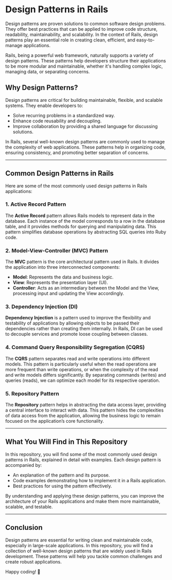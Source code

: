 # Design Patterns in Rails

Design patterns are proven solutions to common software design problems. They offer best practices that can be applied to improve code structure, readability, maintainability, and scalability. In the context of Rails, design patterns play an essential role in creating clean, efficient, and easy-to-manage applications.

Rails, being a powerful web framework, naturally supports a variety of design patterns. These patterns help developers structure their applications to be more modular and maintainable, whether it's handling complex logic, managing data, or separating concerns.

## Why Design Patterns?

Design patterns are critical for building maintainable, flexible, and scalable systems. They enable developers to:
- Solve recurring problems in a standardized way.
- Enhance code reusability and decoupling.
- Improve collaboration by providing a shared language for discussing solutions.

In Rails, several well-known design patterns are commonly used to manage the complexity of web applications. These patterns help in organizing code, ensuring consistency, and promoting better separation of concerns.

---

## Common Design Patterns in Rails

Here are some of the most commonly used design patterns in Rails applications:

### **1. Active Record Pattern**
The **Active Record** pattern allows Rails models to represent data in the database. Each instance of the model corresponds to a row in the database table, and it provides methods for querying and manipulating data. This pattern simplifies database operations by abstracting SQL queries into Ruby code.

### **2. Model-View-Controller (MVC) Pattern**
The **MVC** pattern is the core architectural pattern used in Rails. It divides the application into three interconnected components:
- **Model**: Represents the data and business logic.
- **View**: Represents the presentation layer (UI).
- **Controller**: Acts as an intermediary between the Model and the View, processing input and updating the View accordingly.

### **3. Dependency Injection (DI)**
**Dependency Injection** is a pattern used to improve the flexibility and testability of applications by allowing objects to be passed their dependencies rather than creating them internally. In Rails, DI can be used to decouple services and promote loose coupling between classes.

### **4. Command Query Responsibility Segregation (CQRS)**
The **CQRS** pattern separates read and write operations into different models. This pattern is particularly useful when the read operations are more frequent than write operations, or when the complexity of the read and write models differs significantly. By separating commands (writes) and queries (reads), we can optimize each model for its respective operation.

### **5. Repository Pattern**
The **Repository** pattern helps in abstracting the data access layer, providing a central interface to interact with data. This pattern hides the complexities of data access from the application, allowing the business logic to remain focused on the application’s core functionality.

---

## What You Will Find in This Repository

In this repository, you will find some of the most commonly used design patterns in Rails, explained in detail with examples. Each design pattern is accompanied by:
- An explanation of the pattern and its purpose.
- Code examples demonstrating how to implement it in a Rails application.
- Best practices for using the pattern effectively.

By understanding and applying these design patterns, you can improve the architecture of your Rails applications and make them more maintainable, scalable, and testable.

---

## Conclusion

Design patterns are essential for writing clean and maintainable code, especially in large-scale applications. In this repository, you will find a collection of well-known design patterns that are widely used in Rails development. These patterns will help you tackle common challenges and create robust applications.

Happy coding! 🚀
